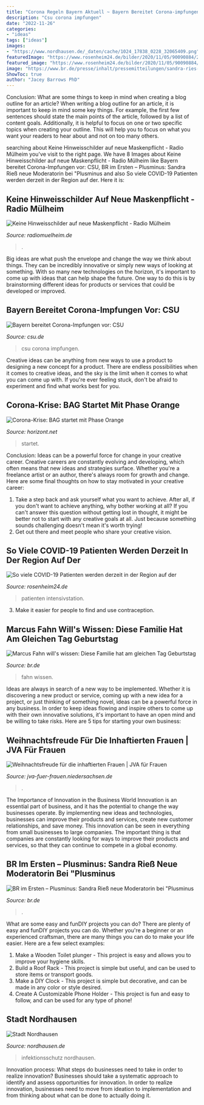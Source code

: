 ```yaml
---
title: "Corona Regeln Bayern Aktuell ~ Bayern Bereitet Corona-impfungen Vor: Csu"
description: "Csu corona impfungen"
date: "2022-11-26"
categories:
- "ideas"
tags: ["ideas"]
images:
- "https://www.nordhausen.de/_daten/cache/1024_17838_0228_32065409.png"
featuredImage: "https://www.rosenheim24.de/bilder/2020/11/05/90090884/24255858-eine-mitarbeiterin-der-pflege-in-schutzausruestung-betreut-einen-corona-patienten-Lef.jpg"
featured_image: "https://www.rosenheim24.de/bilder/2020/11/05/90090884/24255858-eine-mitarbeiterin-der-pflege-in-schutzausruestung-betreut-einen-corona-patienten-Lef.jpg"
image: "https://www.br.de/presse/inhalt/pressemitteilungen/sandra-ries-moderatorin-100~_v-img__16__9__xl_-d31c35f8186ebeb80b0cd843a7c267a0e0c81647.jpg?version=87464"
ShowToc: true
author: "Jacey Barrows PhD"
---
```



Conclusion: What are some things to keep in mind when creating a blog outline for an article?
When writing a blog outline for an article, it is important to keep in mind some key things. For example, the first few sentences should state the main points of the article, followed by a list of content goals. Additionally, it is helpful to focus on one or two specific topics when creating your outline. This will help you to focus on what you want your readers to hear about and not on too many others.

	

		
searching about Keine Hinweisschilder auf neue Maskenpflicht - Radio Mülheim you've visit to the right page. We have 8 Images about Keine Hinweisschilder auf neue Maskenpflicht - Radio Mülheim like Bayern bereitet Corona-Impfungen vor: CSU, BR im Ersten – Plusminus: Sandra Rieß neue Moderatorin bei &quot;Plusminus and also So viele COVID-19 Patienten werden derzeit in der Region auf der. Here it is:
		
    
## Keine Hinweisschilder Auf Neue Maskenpflicht - Radio Mülheim

<img loading=lazy src="https://www.radiomuelheim.de/externalimages/?source=jpg278/20201020_3968.jpg&amp;crop=1287x-1x3597x3597&amp;resize=1200x1200&amp;dt=202010211459300" onerror="this.onerror=null;this.src='https://tse4.mm.bing.net/th?id=OIP._JjBbyQCVyn1JcP78hySGAHaHa&amp;pid=15.1';" alt="Keine Hinweisschilder auf neue Maskenpflicht - Radio Mülheim">

_Source: radiomuelheim.de_

>. 

	

Big ideas are what push the envelope and change the way we think about things. They can be incredibly innovative or simply new ways of looking at something. With so many new technologies on the horizon, it's important to come up with ideas that can help shape the future. One way to do this is by brainstorming different ideas for products or services that could be developed or improved.

    
## Bayern Bereitet Corona-Impfungen Vor: CSU

<img loading=lazy src="https://www.csu.de/common/_processed_/3/b/csm_224595756-2_78e85839dc.jpg" onerror="this.onerror=null;this.src='https://tse2.mm.bing.net/th?id=OIP.i8a9BQ1gI3z9LlUk7MIF8gHaEK&amp;pid=15.1';" alt="Bayern bereitet Corona-Impfungen vor: CSU">

_Source: csu.de_

>csu corona impfungen. 

	

Creative ideas can be anything from new ways to use a product to designing a new concept for a product. There are endless possibilities when it comes to creative ideas, and the sky is the limit when it comes to what you can come up with. If you're ever feeling stuck, don't be afraid to experiment and find what works best for you.

    
## Corona-Krise: BAG Startet Mit Phase Orange

<img loading=lazy src="https://www.horizont.net/news/media/32/BAG-Orange-Poster-319623-detailp.jpeg" onerror="this.onerror=null;this.src='https://tse2.mm.bing.net/th?id=OIP.oODTxYjyeCI_VItv4DqjVgHaKe&amp;pid=15.1';" alt="Corona-Krise: BAG startet mit Phase Orange">

_Source: horizont.net_

>startet. 

	

Conclusion: Ideas can be a powerful force for change in your creative career.
Creative careers are constantly evolving and developing, which often means that new ideas and strategies surface. Whether you're a freelance artist or an author, there's always room for growth and change. Here are some final thoughts on how to stay motivated in your creative career:
1) Take a step back and ask yourself what you want to achieve. After all, if you don't want to achieve anything, why bother working at all? If you can't answer this question without getting lost in thought, it might be better not to start with any creative goals at all. Just because something sounds challenging doesn't mean it's worth trying!
2) Get out there and meet people who share your creative vision.

    
## So Viele COVID-19 Patienten Werden Derzeit In Der Region Auf Der

<img loading=lazy src="https://www.rosenheim24.de/bilder/2020/11/05/90090884/24255858-eine-mitarbeiterin-der-pflege-in-schutzausruestung-betreut-einen-corona-patienten-Lef.jpg" onerror="this.onerror=null;this.src='https://tse4.mm.bing.net/th?id=OIP.0-UH_qwXCiRDxHjgdbNsIgHaEK&amp;pid=15.1';" alt="So viele COVID-19 Patienten werden derzeit in der Region auf der">

_Source: rosenheim24.de_

>patienten intensivstation. 

	

3. Make it easier for people to find and use contraception.

    
## Marcus Fahn Will&#039;s Wissen: Diese Familie Hat Am Gleichen Tag Geburtstag

<img loading=lazy src="https://www.br.de/radio/bayern1/bild-mfww-familie-gleicher-geburtstag-100~_v-img__16__9__xl_-d31c35f8186ebeb80b0cd843a7c267a0e0c81647.jpg?version=50ea0" onerror="this.onerror=null;this.src='https://tse4.mm.bing.net/th?id=OIP._tdraz4EMAdQXf1o0bWJ6AHaEK&amp;pid=15.1';" alt="Marcus Fahn will&#039;s wissen: Diese Familie hat am gleichen Tag Geburtstag">

_Source: br.de_

>fahn wissen. 

	

Ideas are always in search of a new way to be implemented. Whether it is discovering a new product or service, coming up with a new idea for a project, or just thinking of something novel, ideas can be a powerful force in any business. In order to keep ideas flowing and inspire others to come up with their own innovative solutions, it's important to have an open mind and be willing to take risks. Here are 5 tips for starting your own business: 
    
## Weihnachtsfreude Für Die Inhaftierten Frauen | JVA Für Frauen

<img loading=lazy src="https://www.jva-fuer-frauen.niedersachsen.de/assets/image/736/202086" onerror="this.onerror=null;this.src='https://tse4.mm.bing.net/th?id=OIP.UMwLOKRhsL6j9CgXnal9DwHaFj&amp;pid=15.1';" alt="Weihnachtsfreude für die inhaftierten Frauen | JVA für Frauen">

_Source: jva-fuer-frauen.niedersachsen.de_

>. 

	

The Importance of Innovation in the Business World
Innovation is an essential part of business, and it has the potential to change the way businesses operate. By implementing new ideas and technologies, businesses can improve their products and services, create new customer relationships, and save money. This innovation can be seen in everything from small businesses to large companies. The important thing is that companies are constantly looking for ways to improve their products and services, so that they can continue to compete in a global economy.

    
## BR Im Ersten – Plusminus: Sandra Rieß Neue Moderatorin Bei &quot;Plusminus

<img loading=lazy src="https://www.br.de/presse/inhalt/pressemitteilungen/sandra-ries-moderatorin-100~_v-img__16__9__xl_-d31c35f8186ebeb80b0cd843a7c267a0e0c81647.jpg?version=87464" onerror="this.onerror=null;this.src='https://tse1.mm.bing.net/th?id=OIP.yv1j5Ym2qnXcMtkyDyviIwHaEK&amp;pid=15.1';" alt="BR im Ersten – Plusminus: Sandra Rieß neue Moderatorin bei &quot;Plusminus">

_Source: br.de_

>. 

	

What are some easy and funDIY projects you can do?
There are plenty of easy and funDIY projects you can do. Whether you're a beginner or an experienced craftsman, there are many things you can do to make your life easier. Here are a few select examples: 
1. Make a Wooden Toilet plunger - This project is easy and allows you to improve your hygiene skills. 
2. Build a Roof Rack - This project is simple but useful, and can be used to store items or transport goods. 
3. Make a DIY Clock - This project is simple but decorative, and can be made in any color or style desired. 
4. Create A Customizable Phone Holder - This project is fun and easy to follow, and can be used for any type of phone!

    
## Stadt Nordhausen

<img loading=lazy src="https://www.nordhausen.de/_daten/cache/1024_17838_0228_32065409.png" onerror="this.onerror=null;this.src='https://tse1.mm.bing.net/th?id=OIP.voy6k50IDb2lLUmh6ms4ugHaKY&amp;pid=15.1';" alt="Stadt Nordhausen">

_Source: nordhausen.de_

>infektionsschutz nordhausen. 

	

Innovation process: What steps do businesses need to take in order to realize innovation?
Businesses should take a systematic approach to identify and assess opportunities for innovation. In order to realize innovation, businesses need to move from ideation to implementation and from thinking about what can be done to actually doing it.

